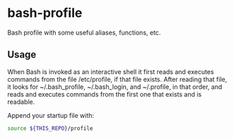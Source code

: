 # bash-profile

Bash profile with some useful aliases, functions, etc.

## Usage

When Bash is invoked as an interactive shell it first reads and
executes commands from the file /etc/profile, if that file exists.
After reading that file, it looks for ~/.bash_profile, ~/.bash_login,
and ~/.profile, in that order, and reads and executes commands
from the first one that exists and is readable.

Append your startup file with:

```bash
source ${THIS_REPO}/profile
```
